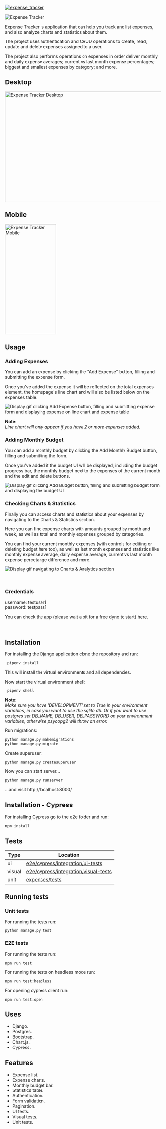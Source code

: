 [![expense_tracker](https://img.shields.io/endpoint?url=https://dashboard.cypress.io/badge/detailed/72wyad&style=plastic&logo=cypress)](https://dashboard.cypress.io/projects/72wyad/runs)

![Expense Tracker](hero.png)

Expense Tracker is application that can help you track and list expenses, and also analyze charts and statistics about them.

The project uses authentication and CRUD operations to create, read, update and delete expenses assigned to a user.

The project also performs operations on expenses in order deliver monthly and daily expense averages; current vs last month expense percentages; biggest and smallest expenses by category; and more.

 <h2>Desktop</h2>
 <img src="https://user-images.githubusercontent.com/4129325/221216267-0067eb7d-3be7-4771-a621-92907c10105a.png" title="Expense Tracker Desktop" alt="Expense Tracker Desktop" width="650" height="357" style="display: inline"/>

  <h2>Mobile</h2>
 <img src="https://user-images.githubusercontent.com/4129325/221216763-897b1481-2626-4b24-ab2c-ce424d24a51f.png" title="Expense Tracker Mobile" alt="Expense Tracker Mobile" width="165" height="357"/>

## Usage

### Adding Expenses

You can add an expense by clicking the "Add Expense" button, filling and submitting the expense form.

Once you've added the expense it will be reflected on the total expenses element, the homepage's line chart and will also be listed below on the expenses table.

![Display gif clicking Add Expense button, filling and submitting expense form and displaying expense on line chart and expense table](demo/add-expense-demo.gif)

**Note:**  
_Line chart will only appear if you have 2 or more expenses added._

### Adding Monthly Budget

You can add a monthly budget by clicking the
Add Monthly Budget button, filling and submitting the form.

Once you've added it the budget UI will be displayed, including the budget progress bar, the monthly budget next to the expenses of the current month and the edit and delete buttons.

![Display gif clicking Add Budget button, filling and submitting budget form and displaying the budget UI](demo/add-budget-demo.gif)

### Checking Charts & Statistics

Finally you can access charts and statistics about your expenses by navigating to the Charts & Statistics section.

Here you can find expense charts with amounts grouped by month and week, as well as total and monthly expenses grouped by categories.

You can find your current monthly expenses (with controls for editing or deleting budget here too), as well as last month expenses and statistics like monthly expense average, daily expense average, current vs last month expense percetange difference and more.

![Display gif navigating to Charts & Analytics section](demo/charts-and-analytics-demo.gif)

<br />

### Credentials

username: testuser1  
password: testpass1

You can check the app (please wait a bit for a free dyno to start) [here](https://expense-tracker16.herokuapp.com/).

<br />

## Installation

For installing the Django application clone the repository and run:

     pipenv install

This will install the virtual environments and all dependencies.

Now start the virtual environment shell:

     pipenv shell

**Note:**  
_Make sure you have 'DEVELOPMENT' set to True in your environment variables, in case you want to use the sqlite db.
Or if you want to use postgres set DB_NAME, DB_USER, DB_PASSWORD on your environment variables, otherwise psycopg2 will throw an error._

Run migrations:

    python manage.py makemigrations
    python manage.py migrate

Create superuser:

    python manage.py createsuperuser

Now you can start server...

    python manage.py runserver

...and visit http://localhost:8000/

## Installation - Cypress

For installing Cypress go to the e2e folder and run:

    npm install

## Tests

| Type   | Location                                                                     |
| ------ | ---------------------------------------------------------------------------- |
| ui     | [e2e/cypress/integration/ui-tests](e2e/cypress/integration/ui-tests)         |
| visual | [e2e/cypress/integration/visual-tests](e2e/cypress/integration/visual-tests) |
| unit   | [expenses/tests](expenses/tests)                                             |

## Running tests

### Unit tests

For running the tests run:

    python manage.py test

### E2E tests

For running the tests run:

    npm run test

For running the tests on headless mode run:

    npm run test:headless

For opening cypress client run:

    npm run test:open

## Uses

- Django.
- Postgres.
- Bootstrap.
- Chart.js.
- Cypress.

## Features

- Expense list.
- Expense charts.
- Monthly budget bar.
- Statistics table.
- Authentication.
- Form validation.
- Pagination.
- UI tests.
- Visual tests.
- Unit tests.
